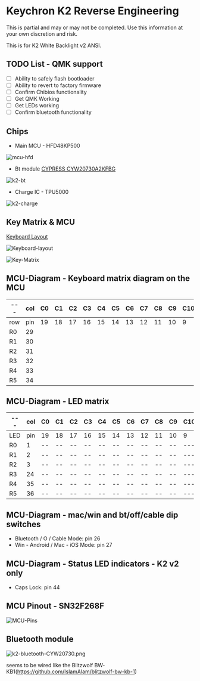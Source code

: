 # Keychron K2 Reverse Engineering

This is partial and may or may not be completed.
Use this information at your own discretion and risk.

This is for K2 White Backlight v2 ANSI.

## TODO List - QMK support
- [ ] Ability to safely flash bootloader
- [ ] Ability to revert to factory firmware
- [ ] Confirm Chibios functionality
- [ ] Get QMK Working
- [ ] Get LEDs working
- [ ] Confirm bluetooth functionality

## Chips
* Main MCU - HFD48KP500 

![mcu-hfd](./img/mcu-hfd.jpg)

* Bt module [CYPRESS CYW20730A2KFBG](https://www.infinite-electronic.ru/datasheet/2a-CYW20730A2KFBG.pdf)

![k2-bt](./img/k2-bt.png)

* Charge IC - TPU5000

![k2-charge](./img/k2-charge.jpg)

## Key Matrix & MCU
[Keyboard Layout ](http://www.keyboard-layout-editor.com/#/gists/592bca6f73c96e2903e64c1be3a7924d)

![Keyboard-layout](./img/k2-layout.png)

![Key-Matrix](./img/k2-wiring.png)

## MCU-Diagram - Keyboard matrix diagram on the MCU

| --- | col | C0 | C1 | C2 | C3 | C4 | C5 | C6 | C7 | C8 | C9 | C10 | C11 | C12 | C13 | C14 | C15 |
| --- | --- | -- | -- | -- | -- | -- | -- | -- | -- | -- | -- | --- | --- | --- | --- | --- | --- |
| row | pin | 19 | 18 | 17 | 16 | 15 | 14 | 13 | 12 | 11 | 10 |   9 |   8 |   7 |   6 |   5 |   4 |
| R0  |  29 |    |    |    |    |    |    |    |    |    |    |     |     |     |     |     |     |
| R1  |  30 |    |    |    |    |    |    |    |    |    |    |     |     |     |     |     |     |
| R2  |  31 |    |    |    |    |    |    |    |    |    |    |     |     |     |     |     |     |
| R3  |  32 |    |    |    |    |    |    |    |    |    |    |     |     |     |     |     |     |
| R4  |  33 |    |    |    |    |    |    |    |    |    |    |     |     |     |     |     |     |
| R5  |  34 |    |    |    |    |    |    |    |    |    |    |     |     |     |     |     |     |

## MCU-Diagram - LED matrix

| --- | col | C0 | C1 | C2 | C3 | C4 | C5 | C6 | C7 | C8 | C9 | C10 | C11 | C12 | C13 | C14 | C15 |
| --- | --- | -- | -- | -- | -- | -- | -- | -- | -- | -- | -- | --  | --  | --  | --  | --  | --  |
| LED | pin | 19 | 18 | 17 | 16 | 15 | 14 | 13 | 12 | 11 | 10 |   9 |   8 |   7 |   6 |   5 |   4 |
|  R0 |  1  | -- | -- | -- | -- | -- | -- | -- | -- | -- | -- | --- | --- | --- | --- | --- | --- |
|  R1 |  2  | -- | -- | -- | -- | -- | -- | -- | -- | -- | -- | --- | --- | --- | --- | --- | --- |
|  R2 |  3  | -- | -- | -- | -- | -- | -- | -- | -- | -- | -- | --- | --- | --- | --- | --- | --- |
|  R3 | 24  | -- | -- | -- | -- | -- | -- | -- | -- | -- | -- | --- | --- | --- | --- | --- | --- |
|  R4 | 35  | -- | -- | -- | -- | -- | -- | -- | -- | -- | -- | --- | --- | --- | --- | --- | --- |
|  R5 | 36  | -- | -- | -- | -- | -- | -- | -- | -- | -- | -- | --- | --- | --- | --- | --- | --- |



## MCU-Diagram - mac/win and bt/off/cable dip switches

- Bluetooth / O / Cable Mode: pin 26
- Win - Android / Mac - iOS Mode: pin 27
 
## MCU-Diagram - Status LED indicators - K2 v2 only
- Caps Lock: pin 44

## MCU Pinout - SN32F268F
![MCU-Pins](./img/MCU_SN32F268F.png)

## Bluetooth module
![k2-bluetooth-CYW20730.png](./img/K2-bt-CYW20730.jpg)

seems to be wired like the Blitzwolf BW-KB1(https://github.com/IslamAlam/blitzwolf-bw-kb-1)
